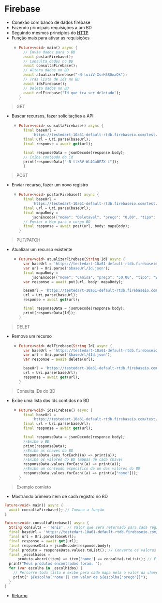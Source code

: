 # Firebase
- Conexão com banco de dados firebase
- Fazendo principais requisições a um BD
- Seguindo mesmos principios do [HTTP](./../HTTP.md)
- Função mais para ativar as requisições
    - ```dart
      Future<void> main() async {
        // Envia dados para o BD
        await postarFirebase();
        // Consulta dados no BD
        await consultaFirebase();
        // Altera dados no BD
        await atualizarFirebase("-N-tuiiV-XsrH5S0maQk");
        // Tras lista de Ids no BD
        await idsFirebase();
        // Deleta dados no BD
        await delFirebase("Id que ira ser deletado");
      }
      ```

>GET
- Buscar recursos, fazer solicitações a API
    - ```dart
      Future<void> consultaFirebase() async {
        final baseUrl =
            'https://testedart-10a61-default-rtdb.firebaseio.com/test.json';
        final url = Uri.parse(baseUrl);
        final response = await get(url);

        final responseData = jsonDecode(response.body);
        // Exibe conteudo do id
        print(responseData["-N-tlkRV-WL4Ga0EZX-L"]);
        }
      ```

>POST
- Enviar recurso, fazer um novo registro
    - ```dart
      Future<void> postarFirebase() async {
        final baseUrl =
            'https://testedart-10a61-default-rtdb.firebaseio.com/test.json';
        final url = Uri.parse(baseUrl);
        final mapaBody =
            jsonEncode({"nome": "Deletavel", "preço": "0,00", "tipo": "objeto"});
        // Enviar o Map para o corpo BD
        final response = await post(url, body: mapaBody);
      }
      ```
>PUT/PATCH
- Atualizar um recurso existente
    - ```dart
      Future<void> atualizarFirebase(String Id) async {
        var baseUrl = 'https://testedart-10a61-default-rtdb.firebaseio.com/test';
        var url = Uri.parse('$baseUrl/Id.json');
        final mapaBody =
            jsonEncode({"nome": "Camisa", "preço": "50,00", "tipo": "Vestimenta"});
        var response = await put(url, body: mapaBody);

        baseUrl = 'https://testedart-10a61-default-rtdb.firebaseio.com/test.json';
        url = Uri.parse(baseUrl);
        response = await get(url);

        final responseData = jsonDecode(response.body);
        print(responseData[Id]);
      }
      ```
>DELET
- Remove um recurso
    - ```dart
      Future<void> delFirebase(String Id) async {
        var baseUrl = 'https://testedart-10a61-default-rtdb.firebaseio.com/test';
        var url = Uri.parse('$baseUrl/$Id.json');
        var response = await delete(url);

        baseUrl = 'https://testedart-10a61-default-rtdb.firebaseio.com/test.json';
        url = Uri.parse(baseUrl);
        response = await get(url);
      }
      ```
>Consulta IDs do BD
- Exibe uma lista dos Ids contidos no BD
    - ```dart
      Future<void> idsFirebase() async {
        final baseUrl =
            'https://testedart-10a61-default-rtdb.firebaseio.com/test.json';
        final url = Uri.parse(baseUrl);
        final response = await get(url);

        final responseData = jsonDecode(response.body);
        //Exibe o BD
        print(responseData);
        //Exibe as chaves do BD
        responseData.keys.forEach((a) => print(a));
        //Exibe os valores do BD (mapas de cada chave)
        responseData.values.forEach((a) => print(a));
        //Exibe um conteudo especifico de um dos valores do BD
        responseData.values.forEach((a) => print(a["nome"]));
      }
      ```
>Exemplo comleto
- Mostrando primeiro item de cada registro no BD
```dart
Future<void> main() async {
  await consultaFirebase(); // Invoca a função
}

Future<void> consultaFirebase() async {
  String consulta = 'Tenis'; // Valor que sera retornado para cada registro
  final baseUrl = 'https://testedart-10a61-default-rtdb.firebaseio.com/test.json';
  final url = Uri.parse(baseUrl);
  final response = await get(url);
  final responseData = jsonDecode(response.body);
  final produto = responseData.values.toList(); // Converte os valores retornados em lista
  final _escolhidos =
      produto.where((item) => item['nome'] == consulta).toList(); // Filtra os registros na lista que contem em sua chave nome o mesmo valor da variavel consulta (Tenis) e os converte em lista
  print("Meus produtos encontrados foram: ");
  for (var escolha in _escolhidos) {
    // Percorre toda lista e exibe para cada mapa nela o valor da chave nome e preço
    print(" ${escolha['nome']} com valor de ${escolha['preço']}");
  }
}
```
- [Retorno](../../../Dart/Img/retornoFirebase.png)